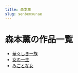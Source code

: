 ```yaml
---
title: 森本薫
slug: senbenxunae
---
```


# 森本薫の作品一覧

- [華々しき一族](huashikiyizue6)
- [女の一生](nunoyisheng48)
- [みごとな女](migotonanu0c)
